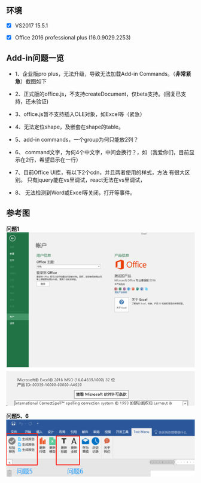
## 环境
- [x]  VS2017 15.5.1
- [x]  Office 2016 professional plus (16.0.9029.2253)


## Add-in问题一览

-  1、企业版pro plus，无法升级，导致无法加载Add-in Commands。（**非常紧急**）截图如下

-  2、正式版的office.js，不支持createDocument，仅beta支持。(回复已支持，还未验证)

-  3、office.js暂不支持插入OLE对象，如Excel等（紧急）

-  4、无法定位shape，及嵌套在shape的table。

-  5、add-in commands，一个group为何只能放2列？

-  6、 command文字，为何4个中文字，中间会换行？，如（我爱你们，目前显示在2行，希望显示在一行）

-  7、目前Office UI库，有以下2个cdn，并且两者使用的样式，方法 有很大区别。
      只有jquery能在vs里调试，react无法在vs里调试，

-  8、 无法检测到Word或Excel等关闭，打开等事件。
      
## 参考图
**问题1**
<img src="https://raw.githubusercontent.com/office-add-ins/AddinDemo/master/version1.png"  alt="图片描述文字"/>
<img src="https://raw.githubusercontent.com/office-add-ins/AddinDemo/master/version2.png"  alt="图片描述文字"/>


**问题5、6**
<img src="https://raw.githubusercontent.com/office-add-ins/AddinDemo/master/menu.png"  alt="图片描述文字"/>
